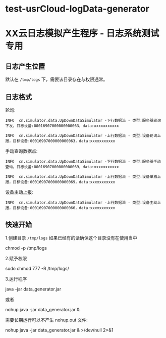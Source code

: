 # test-usrCloud-logData-generator
# XX云日志模拟产生程序 - 日志系统测试专用

## 日志产生位置
  默认在 `/tmp/logs` 下，需要该目录存在与权限通常。

## 日志格式
 
  轮询:  
    
    INFO  cn.simulator.data.UpDownDataSimulator -下行数据流 - 类型:服务器轮询下发，目标设备:00016907000000000063，data:xxxxxxxxxxx
    
    INFO  cn.simulator.data.UpDownDataSimulator -上行数据流 - 类型:设备轮询上报，目标设备:00016907000000000063，data:xxxxxxxxxxx
  
  手动查询数据点:
    
    INFO  cn.simulator.data.UpDownDataSimulator -下行数据流 - 类型:服务器手动查询，目标设备:00016907000000000069，data:xxxxxxxxxxx
    
    INFO  cn.simulator.data.UpDownDataSimulator -上行数据流 - 类型:设备单独上报，目标设备:00016907000000000069，data:xxxxxxxxxxx
  
  设备主动上报:
    
    INFO  cn.simulator.data.UpDownDataSimulator -上行数据流 - 类型:设备主动上报，目标设备:00016907000000000066，data:xxxxxxxxxxx

## 快速开始

1.创建目录 `/tmp/logs` 如果已经有的话确保这个目录没有在使用当中
  
  chmod -p /tmp/logs
  
2.赋予权限

  sudo chmod 777 -R /tmp/logs/
  
3.运行程序

  java -jar data_generator.jar
  
  或者
  
  nohup java -jar data_generator.jar &
  
  需要长期运行可以不产生 nohup.out 文件:
  
  nohup java -jar data_generator.jar & >/dev/null 2>&1
 
